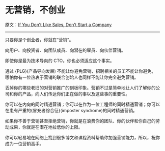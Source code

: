 # 无营销，不创业

原文：[If You Don’t Like Sales, Don’t Start a Company](https://hunterwalk.com/2024/12/30/if-you-dont-like-sales-dont-start-a-company)

- - -

只要你是个创业者，你就在“营销”。

向用户、向投资者、向团队成员、向潜在的雇员、向伙伴营销。

即使你是最为技术导向的 CTO，你也必须适应这个事实。

通过 {PLG}(产品导向发展) 不能让你避免营销，招聘相关的员工不能让你避免，哪怕你有一位热衷于营销的联合创始人也同样不能让你完全避免营销。

丢掉你的哪些老旧的对营销推广的刻板印象。营销不过是简单地让人们了解你的公司和你的产品，向人们传达你们正在做的事以及这些事的重要性。

你可以在内向的同时精通营销；你可以在作为一位工程师的同时精通营销；你可以在患有严重的{冒充者综合征}(imposter syndrome)的同时精通营销。

如果你不善于营销甚至拒绝营销，你就是在浪费你的团队、你的伙伴和你自己的劳动成果，你就是在潜在地拉低你的上限。

你可以轻易地在网络上找到很多博文和课程资料帮助你加强营销能力，所以，祝你成为一位营销高手。
